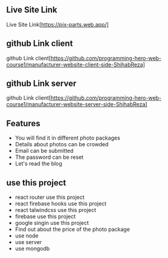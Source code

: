 ## Live Site Link

Live Site Link[https://pix-parts.web.app/]


## github Link client

github Link client[https://github.com/programming-hero-web-course1/manufacturer-website-client-side-ShihabReza]

## github Link server

github Link client[https://github.com/programming-hero-web-course1/manufacturer-website-server-side-ShihabReza]

## Features


- You will find it in different photo packages
- Details about photos can be crowded
- Email can be submitted
- The password can be reset
- Let's read the blog

## use this project

- react router use this project
- react firebase hooks use this project
- react talwindcss use this project
- firebase use this project
- google singin use this project
- Find out about the price of the photo package
- use node
- use server
- use mongodb